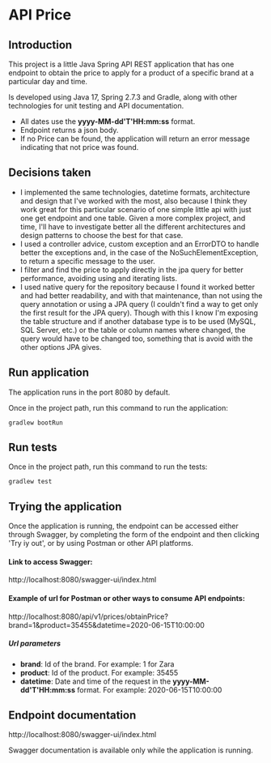 # API Price

## Introduction
This project is a little Java Spring API REST application that has one endpoint to obtain the price to apply for a product of a specific brand at a particular day and time.

Is developed using Java 17, Spring 2.7.3 and Gradle, along with other technologies for unit testing and API documentation.

- All dates use the <b>yyyy-MM-dd'T'HH:mm:ss</b> format. </n>
- Endpoint returns a json body.
- If no Price can be found, the application will return an error message indicating that not price was found.

## Decisions taken

- I implemented the same technologies, datetime formats, architecture and design that I've worked with the most, also because I think they work great for this particular scenario of one simple little api with just one get endpoint and one table. Given a more complex project, and time, I'll have to investigate better all the different architectures and design patterns to choose the best for that case.
- I used a controller advice, custom exception and an ErrorDTO to handle better the exceptions and, in the case of the NoSuchElementException, to return a specific message to the user.
- I filter and find the price to apply directly in the jpa query for better performance, avoiding using and iterating lists.
- I used native query for the repository because I found it worked better and had better readability, and with that maintenance, than not using the query annotation or using a JPA query (I couldn't find a way to get only the first result for the JPA query). Though with this I know I'm exposing the table structure and if another database type is to be used (MySQL, SQL Server, etc.) or the table or column names where changed, the query would have to be changed too, something that is avoid with the other options JPA gives.

## Run application

The application runs in the port 8080 by default.

Once in the project path, run this command to run the application:
~~~
gradlew bootRun
~~~


## Run tests

Once in the project path, run this command to run the tests:
~~~
gradlew test
~~~

## Trying the application

Once the application is running, the endpoint can be accessed either through Swagger, by completing the form of the endpoint and then clicking 'Try iy out', or by using Postman or other API platforms.

#### Link to access Swagger:
http://localhost:8080/swagger-ui/index.html

#### Example of url for Postman or other ways to consume API endpoints:
http://localhost:8080/api/v1/prices/obtainPrice?brand=1&product=35455&datetime=2020-06-15T10:00:00

##### Url parameters
- <b>brand</b>: Id of the brand. For example: 1 for Zara
- <b>product</b>: Id of the product. For example: 35455
- <b>datetime</b>: Date and time of the request in the <b>yyyy-MM-dd'T'HH:mm:ss</b> format. For example: 2020-06-15T10:00:00

## Endpoint documentation
http://localhost:8080/swagger-ui/index.html

Swagger documentation is available only while the application is running.